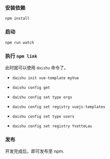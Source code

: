 ### 安装依赖

`npm install`

### 启动

`npm run watch`

### 执行 `npm link`

此时就可以使用 `daishu` 命令了。

- `daishu init vue-template myVue`
- `daishu config get`
- `daishu config set type orgs`
- `daishu config set registry vuejs-templates`

- `daishu config set type users`
- `daishu config set registry YvetteLau`

### 发布

开发完成后，即可发布至 npm.
